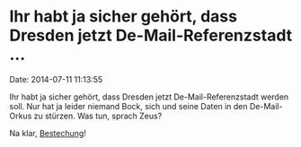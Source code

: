 Ihr habt ja sicher gehört, dass Dresden jetzt De-Mail-Referenzstadt \...
========================================================================

Date: 2014-07-11 11:13:55

Ihr habt ja sicher gehört, dass Dresden jetzt De-Mail-Referenzstadt
werden soll. Nur hat ja leider niemand Bock, sich und seine Daten in den
De-Mail-Orkus zu stürzen. Was tun, sprach Zeus?

Na klar, [Bestechung](http://ptrace.fefe.de/de-mail.jpg)!
